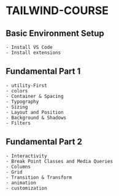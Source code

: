 # TAILWIND-COURSE

## Basic Environment Setup
    - Install VS Code
    - Install extensions

## Fundamental Part 1
    - utility-First
    - colors
    - Container & Spacing
    - Typography
    - Sizing
    - Layout and Position
    - Background & Shadows
    - Filters 

## Fundamental Part 2
    - Interactivity
    - Break Point Classes and Media Queries
    - Columns
    - Grid
    - Transition & Transform
    - animation
    - customization